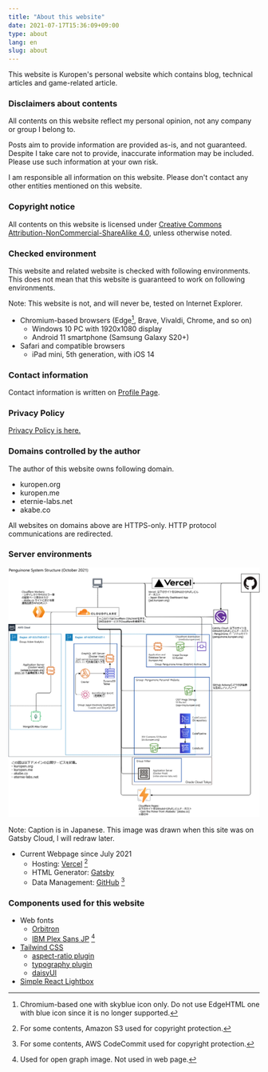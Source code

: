 ```yaml
---
title: "About this website"
date: 2021-07-17T15:36:09+09:00
type: about
lang: en
slug: about
---
```

This website is Kuropen's personal website which contains blog, technical articles and game-related article.

### Disclaimers about contents
All contents on this website reflect my personal opinion, not any company or group I belong to.

Posts aim to provide information are provided as-is, and not guaranteed.
Despite I take care not to provide, inaccurate information may be included.
Please use such information at your own risk.

I am responsible all information on this website. Please don't contact any other entities mentioned on this website.

### Copyright notice
All contents on this website is licensed under [Creative Commons Attribution-NonCommercial-ShareAlike 4.0](https://creativecommons.org/licenses/by-nc-sa/4.0/), 
unless otherwise noted.

### Checked environment
This website and related website is checked with following environments.
This does not mean that this website is guaranteed to work on following environments.

Note: This website is not, and will never be, tested on Internet Explorer.

- Chromium-based browsers (Edge[^1], Brave, Vivaldi, Chrome, and so on)
   - Windows 10 PC with 1920x1080 display
   - Android 11 smartphone (Samsung Galaxy S20+)
- Safari and compatible browsers
   - iPad mini, 5th generation, with iOS 14

[^1]: Chromium-based one with skyblue icon only. Do not use EdgeHTML one with blue icon since it is no longer supported.

### Contact information
Contact information is written on [Profile Page](/en/profile).

### Privacy Policy
[Privacy Policy is here.](/en/privacy)

### Domains controlled by the author
The author of this website owns following domain.

- kuropen.org
- kuropen.me
- eternie-labs.net
- akabe.co

All websites on domains above are HTTPS-only. HTTP protocol communications are redirected.

### Server environments
![System Structure](./system_structure_202110_2.png)

Note: Caption is in Japanese. This image was drawn when this site was on Gatsby Cloud, I will redraw later.


- Current Webpage since July 2021
   - Hosting: [Vercel](https://vercel.com/) [^2]
   - HTML Generator: [Gatsby](https://www.gatsbyjs.com/)
   - Data Management: [GitHub](https://github.com/kuropen/penguinone) [^3]

[^2]: For some contents, Amazon S3 used for copyright protection.

[^3]: For some contents, AWS CodeCommit used for copyright protection.

### Components used for this website
- Web fonts
   - [Orbitron](https://www.theleagueofmoveabletype.com/orbitron)
   - [IBM Plex Sans JP](https://github.com/IBM/plex) [^4]
- [Tailwind CSS](https://tailwindcss.com/)
   - [aspect-ratio plugin](https://github.com/tailwindlabs/tailwindcss-aspect-ratio)
   - [typography plugin](https://github.com/tailwindlabs/tailwindcss-typography)
   - [daisyUI](https://daisyui.com/)
- [Simple React Lightbox](https://simple-react-lightbox.dev/)

[^4]: Used for open graph image. Not used in web page.
